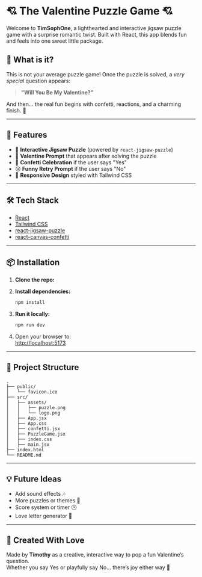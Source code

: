 # 💘 The Valentine Puzzle Game 💘

Welcome to **TimSophOne**, a lighthearted and interactive jigsaw puzzle game with a surprise romantic twist. Built with React, this app blends fun and feels into one sweet little package.


## 🧩 What is it?

This is not your average puzzle game! Once the puzzle is solved, a *very special* question appears:  
> **"Will You Be My Valentine?"**

And then... the real fun begins with confetti, reactions, and a charming finish. 🎉

---

## 🚀 Features

- 🧩 **Interactive Jigsaw Puzzle** (powered by `react-jigsaw-puzzle`)
- 💌 **Valentine Prompt** that appears after solving the puzzle
- 🎊 **Confetti Celebration** if the user says "Yes"
- 😢 **Funny Retry Prompt** if the user says "No"
- 🌈 **Responsive Design** styled with Tailwind CSS

---

## 🛠️ Tech Stack

- [React](https://reactjs.org/)
- [Tailwind CSS](https://tailwindcss.com/)
- [react-jigsaw-puzzle](https://www.npmjs.com/package/react-jigsaw-puzzle)
- [react-canvas-confetti](https://www.npmjs.com/package/react-canvas-confetti)

---

## 📦 Installation

1. **Clone the repo:**

2. **Install dependencies:**
   ```bash
   npm install
   ```

3. **Run it locally:**
   ```bash
   npm run dev
   ```

4. Open your browser to:  
   [http://localhost:5173](http://localhost:5173)

---

## 📁 Project Structure

```
.
├── public/
│   └── favicon.ico
├── src/
│   ├── assets/
│   │   ├── puzzle.png
│   │   └── logo.png
│   ├── App.jsx
│   ├── App.css
│   ├── confetti.jsx
│   ├── PuzzleGame.jsx
│   ├── index.css
│   ├── main.jsx
├── index.html
└── README.md
```

---

## 💡 Future Ideas

- Add sound effects 🎶
- More puzzles or themes 🎨
- Score system or timer 🕒
- Love letter generator 💌

---

## 🥰 Created With Love

Made by **Timothy** as a creative, interactive way to pop a fun Valentine’s question.  
Whether you say Yes or playfully say No... there’s joy either way 💖
